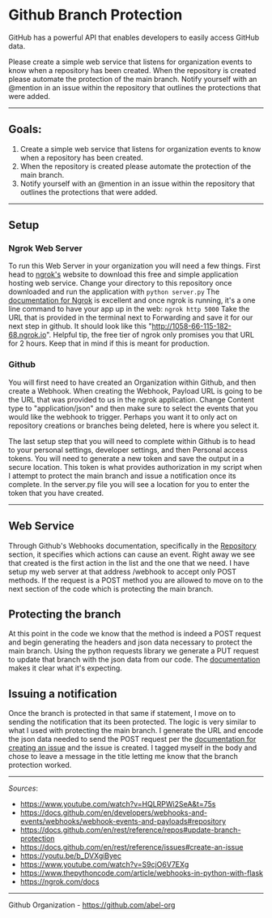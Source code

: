 # Github Branch Protection

GitHub has a powerful API that enables developers to easily access GitHub data.

Please create a simple web service that listens for organization events to know when a repository has been created. When the repository is created please automate the protection of the main branch. Notify yourself with an @mention in an issue within the repository that outlines the protections that were added.

--------------------

## Goals:
1) Create a simple web service that listens for organization events to know when a repository has been created.
2) When the repository is created please automate the protection of the main branch.
3) Notify yourself with an @mention in an issue within the repository that outlines the protections that were added.

----------------------

## Setup
### Ngrok Web Server
To run this Web Server in your organization you will need a few things. First head to [ngrok's](https://ngrok.com/download) website to download this free and simple application hosting web service. Change your directory to this repository once downloaded and run the application with 
```python server.py```
The [documentation for Ngrok](https://ngrok.com/docs) is excellent and once ngrok is running, it's a one line command to have your app up in the web: 
```ngrok http 5000```
Take the URL that is provided in the terminal next to Forwarding and save it for our next step in github. It should look like this "http://1058-66-115-182-68.ngrok.io". Helpful tip, the free tier of ngrok only promises you that URL for 2 hours. Keep that in mind if this is meant for production. 

### Github
You will first need to have created an Organization within Github, and then create a Webhook. When creating the Webhook, Payload URL is going to be the URL that was provided to us in the ngrok application. Change Content type to "application/json" and then make sure to select the events that you would like the webhook to trigger. Perhaps you want it to only act on repository creations or branches being deleted, here is where you select it. 

The last setup step that you will need to complete within Github is to head to your personal settings, developer settings, and then Personal access tokens. You will need to generate a new token and save the output in a secure location. This token is what provides authorization in my script when I attempt to protect the main branch and issue a notification once its complete. In the server.py file you will see a location for you to enter the token that you have created. 

-----------

## Web Service
Through Github's Webhooks documentation, specifically in the [Repository](https://docs.github.com/en/developers/webhooks-and-events/webhooks/webhook-events-and-payloads#repository) section, it specifies which actions can cause an event. Right away we see that created is the first action in the list and the one that we need. I have setup my web server at that address /webhook to accept only POST methods. If the request is a POST method you are allowed to move on to the next section of the code which is protecting the main branch. 


## Protecting the branch
At this point in the code we know that the method is indeed a POST request and begin generating the headers and json data necessary to protect the main branch. Using the python requests library we generate a PUT request to update that branch with the json data from our code. The [documentation](https://docs.github.com/en/rest/reference/repos#update-branch-protection) makes it clear what it's expecting. 


## Issuing a notification
Once the branch is protected in that same if statement, I move on to sending the notification that its been protected. The logic is very similar to what I used with protecting the main branch. I generate the URL and encode the json data needed to send the POST request per the [documentation for creating an issue](https://docs.github.com/en/rest/reference/issues#create-an-issue) and the issue is created. I tagged myself in the body and chose to leave a message in the title letting me know that the branch protection worked. 

----------------------
*Sources*:
  * https://www.youtube.com/watch?v=HQLRPWi2SeA&t=75s
  * https://docs.github.com/en/developers/webhooks-and-events/webhooks/webhook-events-and-payloads#repository
  * https://docs.github.com/en/rest/reference/repos#update-branch-protection
  * https://docs.github.com/en/rest/reference/issues#create-an-issue
  * https://youtu.be/b_DVXgiByec
  * https://www.youtube.com/watch?v=S9cjO6V7EXg
  * https://www.thepythoncode.com/article/webhooks-in-python-with-flask
  * https://ngrok.com/docs
----------------------

Github Organization - https://github.com/abel-org
